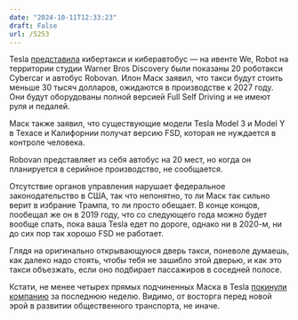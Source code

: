 ```yaml
---
date: "2024-10-11T12:33:23"
draft: False
url: /5253
---
```


Tesla [представила](https://techcrunch.com/2024/10/10/tesla-reveals-20-cybercabs-at-we-robot-event/) кибертакси и киберавтобус — на ивенте We, Robot на территории студии Warner Bros Discovery были показаны 20 роботакси Cybercar и автобус Robovan. Илон Маск заявил, что такси будут стоить меньше 30 тысяч долларов, ожидаются в производстве к 2027 году. Они будут оборудованы полной версией Full Self Driving и не имеют руля и педалей.

Маск также заявил, что существующие модели Tesla Model 3 и Model Y в Техасе и Калифорнии получат версию FSD, которая не нуждается в контроле человека. 

Robovan представляет из себя автобус на 20 мест, но когда он планируется в серийное производство, не сообщается.

Отсутствие органов управления нарушает федеральное законодательство в США, так что непонятно, то ли Маск так сильно верит в избрание Трампа, то ли просто обещает. В конце концов, пообещал же он в 2019 году, что со следующего года можно будет вообще спать, пока ваша Tesla едет по дороге, однако ни в 2020-м, ни до сих пор так хорошо FSD не работает.

Глядя на оригинально открывающуюся дверь такси, поневоле думаешь, как далеко надо стоять, чтобы тебя не зашибло этой дверью, и как это такси объезжать, если оно подбирает пассажиров в соседней полосе.

Кстати, не менее четырех прямых подчиненных Маска в Tesla [покинули компанию](https://www.aol.com/past-week-4-elons-direct-205944921.html) за последнюю неделю. Видимо, от восторга перед новой эрой в развитии общественного транспорта, не иначе.
